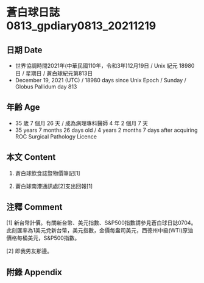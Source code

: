 [_metadata_:encoding]: - "utf-8"
[_metadata_:language]: - "zh-Hant-TW"
[_metadata_:fileformat]: - "markdown"
[_metadata_:MIME_type]: - "text/plain"
[_metadata_:markdown_version]: - "commonmark version 0.30"
[_metadata_:markdown_spec]: - "https://spec.commonmark.org/0.30/"

# 蒼白球日誌0813_gpdiary0813_20211219 #

## 日期 Date ##

* 世界協調時間2021年(中華民國110年，令和3年)12月19日 / Unix 紀元 18980 日 / 星期日 / 蒼白球紀元第813日
* December 19, 2021 (UTC) / 18980 days since Unix Epoch / Sunday / Globus Pallidum day 813

## 年齡 Age ##

* 35 歲 7 個月 26 天 / 成為病理專科醫師 4 年 2 個月 7 天
* 35 years 7 months 26 days old / 4 years 2 months 7 days after acquiring ROC Surgical Pathology Licence

## 本文 Content ##

1. 蒼白球飲食誌暨物價筆記[1]

    
2. 蒼白球南港通訊處[2]支出回報[1]

    

## 注釋 Comment ##

[1] 新台幣計價。有關新台幣、美元指數、S&P500指數請參見蒼白球日誌0704。此刻匯率為1美元兌新台幣，美元指數，金價每盎司美元，西德州中級(WTI)原油價格每桶美元，S&P500指數。


[2] 即我男友那邊。



## 附錄 Appendix ##

